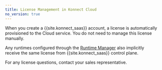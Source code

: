 ```yaml
---
title: License Management in Konnect Cloud
no_version: true
---
```


When you create a {{site.konnect_saas}} account, a license is
automatically provisioned to the Cloud service. You do not need to manage this
license manually.

Any runtimes configured through the [Runtime Manager](/konnect/configure/runtime-manager)
also implicitly receive the same license from {{site.konnect_saas}}
control plane.

For any license questions, contact your sales representative.
